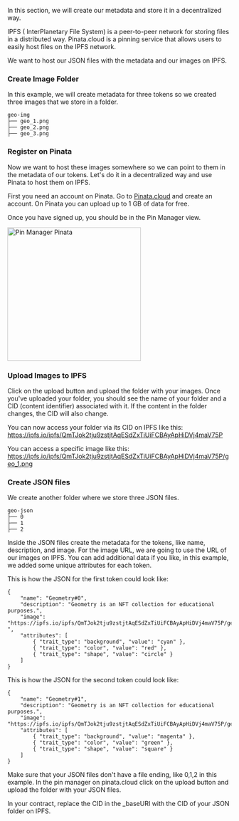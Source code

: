 In this section, we will create our metadata and store it in a decentralized way.

IPFS ( InterPlanetary File System) is a peer-to-peer network for storing files in a distributed way. Pinata.cloud is a pinning service that allows users to easily host files on the IPFS network.

We want to host our JSON files with the metadata and our images on IPFS. 

### Create Image Folder
In this example, we will create metadata for three tokens so we created three images that we store in a folder.
```
geo-img
├── geo_1.png
├── geo_2.png
├── geo_3.png
```

### Register on Pinata
Now we want to host these images somewhere so we can point to them in the metadata of our tokens. Let's do it in a decentralized way and use Pinata to host them on IPFS.

First you need an account on Pinata. Go to <a href="https://app.pinata.cloud/register" target="_blank">Pinata.cloud</a> and create an account. On Pinata you can upload up to 1 GB of data for free.

Once you have signed up, you should be in the Pin Manager view.

<img src="https://i.imgur.com/yKpD65m.png" alt="Pin Manager Pinata" width="300"/>


### Upload Images to IPFS
Click on the upload button and upload the folder with your images.
Once you've uploaded your folder, you should see the name of your folder and a CID (content identifier) associated with it. If the content in the folder changes, the CID will also change.

You can now access your folder via its CID on IPFS like this:
<a href="https://ipfs.io/ipfs/QmTJok2tju9zstjtAqESdZxTiUiFCBAyApHiDVj4maV75P" target="_blank">
    https://ipfs.io/ipfs/QmTJok2tju9zstjtAqESdZxTiUiFCBAyApHiDVj4maV75P
</a>

You can access a specific image like this:
<a href="https://ipfs.io/ipfs/QmTJok2tju9zstjtAqESdZxTiUiFCBAyApHiDVj4maV75P/geo_1.png" target="_blank">
    https://ipfs.io/ipfs/QmTJok2tju9zstjtAqESdZxTiUiFCBAyApHiDVj4maV75P/geo_1.png
</a>

### Create JSON files
We create another folder where we store three JSON files.
```
geo-json
├── 0
├── 1
├── 2
```

Inside the JSON files create the metadata for the tokens, like name, description, and image.
For the image URL, we are going to use the URL of our images on IPFS. You can add additional data if you like, in this example, we added some unique attributes for each token.

This is how the JSON for the first token could look like:
```
{
    "name": "Geometry#0",
    "description": "Geometry is an NFT collection for educational purposes.",
    "image": "https://ipfs.io/ipfs/QmTJok2tju9zstjtAqESdZxTiUiFCBAyApHiDVj4maV75P/geo_1.png
",
    "attributes": [
        { "trait_type": "background", "value": "cyan" },
        { "trait_type": "color", "value": "red" },
        { "trait_type": "shape", "value": "circle" }
    ]
}
```

This is how the JSON for the second token could look like:
```
{
    "name": "Geometry#1",
    "description": "Geometry is an NFT collection for educational purposes.",
    "image": "https://ipfs.io/ipfs/QmTJok2tju9zstjtAqESdZxTiUiFCBAyApHiDVj4maV75P/geo_2.png",
    "attributes": [
        { "trait_type": "background", "value": "magenta" },
        { "trait_type": "color", "value": "green" },
        { "trait_type": "shape", "value": "square" }
    ]
}
```
Make sure that your JSON files don't have a file ending, like 0,1,2 in this example.
In the pin manager on pinata.cloud click on the upload button and upload the folder with your JSON files.

In your contract, replace the CID in the _baseURI with the CID of your JSON folder on IPFS.

